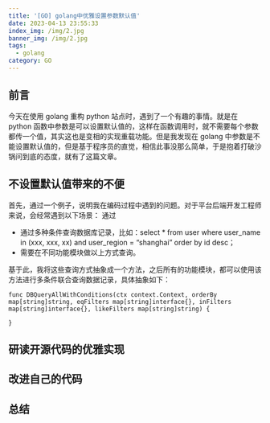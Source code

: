 ```yaml
---
title: '[GO] golang中优雅设置参数默认值'
date: 2023-04-13 23:55:33
index_img: /img/2.jpg
banner_img: /img/2.jpg
tags:
  - golang
category: GO
---
```

## 前言

今天在使用 golang 重构 python 站点时，遇到了一个有趣的事情。就是在 python 函数中参数是可以设置默认值的，这样在函数调用时，就不需要每个参数都传一个值，其实这也是变相的实现重载功能。但是我发现在 golang 中参数是不能设置默认值的，但是基于程序员的直觉，相信此事没那么简单，于是抱着打破沙锅问到底的态度，就有了这篇文章。
## 不设置默认值带来的不便

首先，通过一个例子，说明我在编码过程中遇到的问题。对于平台后端开发工程师来说，会经常遇到以下场景：
通过

- 通过多种条件查询数据库记录，比如：select * from user where user_name in (xxx, xxx, xx) and user_region = “shanghai” order by id desc；
- 需要在不同功能模块做以上方式查询。

基于此，我将这些查询方式抽象成一个方法，之后所有的功能模块，都可以使用该方法进行多条件联合查询数据记录，具体抽象如下：

```
func DBQueryAllWithConditions(ctx context.Context, orderBy map[string]string, eqFilters map[string]interface{}, inFilters map[string]interface{}, likeFilters map[string]string) {
		
}
```

## 研读开源代码的优雅实现

## 改进自己的代码

## 总结